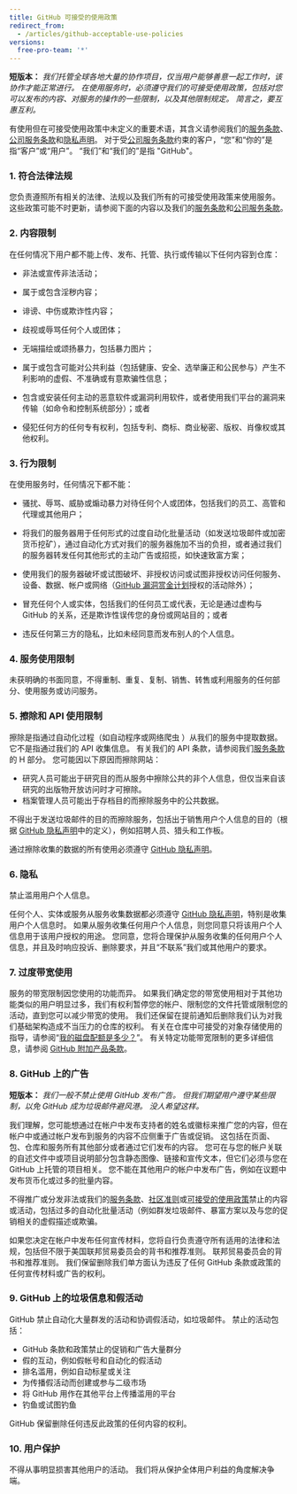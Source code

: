 ```yaml
---
title: GitHub 可接受的使用政策
redirect_from:
  - /articles/github-acceptable-use-policies
versions:
  free-pro-team: '*'
---
```


**短版本：** _我们托管全球各地大量的协作项目，仅当用户能够善意一起工作时，该协作才能正常进行。 在使用服务时，必须遵守我们的可接受使用政策，包括对您可以发布的内容、对服务的操作的一些限制，以及其他限制规定。 简言之，要互惠互利。_

有使用但在可接受使用政策中未定义的重要术语，其含义请参阅我们的[服务条款](/articles/github-terms-of-service)、[公司服务条款](/articles/github-corporate-terms-of-service)和[隐私声明](/articles/github-privacy-statement)。 对于受[公司服务条款](/articles/github-corporate-terms-of-service)约束的客户，“您”和“你的”是指“客户”或“用户”。 “我们”和“我们的”是指 "GitHub"。

### 1. 符合法律法规
您负责遵照所有相关的法律、法规以及我们所有的可接受使用政策来使用服务。 这些政策可能不时更新，请参阅下面的内容以及我们的[服务条款](/articles/github-terms-of-service)和[公司服务条款](/articles/github-corporate-terms-of-service)。

### 2. 内容限制
在任何情况下用户都不能上传、发布、托管、执行或传输以下任何内容到仓库：

- 非法或宣传非法活动；

- 属于或包含淫秽内容；

- 诽谤、中伤或欺诈性内容；

- 歧视或辱骂任何个人或团体；

- 无端描绘或颂扬暴力，包括暴力图片；

- 属于或包含可能对公共利益（包括健康、安全、选举廉正和公民参与）产生不利影响的虚假、不准确或有意欺骗性信息；

- 包含或安装任何主动的恶意软件或漏洞利用软件，或者使用我们平台的漏洞来传输（如命令和控制系统部分）；或者

- 侵犯任何方的任何专有权利，包括专利、商标、商业秘密、版权、肖像权或其他权利。

### 3. 行为限制
在使用服务时，任何情况下都不能：

- 骚扰、辱骂、威胁或煽动暴力对待任何个人或团体，包括我们的员工、高管和代理或其他用户；

- 将我们的服务器用于任何形式的过度自动化批量活动（如发送垃圾邮件或加密货币挖矿），通过自动化方式对我们的服务器施加不当的负担，或者通过我们的服务器转发任何其他形式的主动广告或招揽，如快速致富方案；

- 使用我们的服务器破坏或试图破坏、非授权访问或试图非授权访问任何服务、设备、数据、帐户或网络（[GitHub 漏洞赏金计划](https://bounty.github.com)授权的活动除外）；

- 冒充任何个人或实体，包括我们的任何员工或代表，无论是通过虚构与 GitHub 的关系，还是欺诈性误传您的身份或网站目的；或者

- 违反任何第三方的隐私，比如未经同意而发布别人的个人信息。

### 4. 服务使用限制
未获明确的书面同意，不得重制、重复、复制、销售、转售或利用服务的任何部分、使用服务或访问服务。

### 5. 擦除和 API 使用限制
擦除是指通过自动化过程（如自动程序或网络爬虫 ）从我们的服务中提取数据。 它不是指通过我们的 API 收集信息。 有关我们的 API 条款，请参阅我们[服务条款](/articles/github-terms-of-service#h-api-terms)的 H 部分。 您可能因以下原因而擦除网站：

- 研究人员可能出于研究目的而从服务中擦除公共的非个人信息，但仅当来自该研究的出版物开放访问时才可擦除。
- 档案管理人员可能出于存档目的而擦除服务中的公共数据。

不得出于发送垃圾邮件的目的而擦除服务，包括出于销售用户个人信息的目的（根据 [GitHub 隐私声明](/articles/github-privacy-statement)中的定义），例如招聘人员、猎头和工作板。

通过擦除收集的数据的所有使用必须遵守 [GitHub 隐私声明](/articles/github-privacy-statement)。

### 6. 隐私
禁止滥用用户个人信息。

任何个人、实体或服务从服务收集数据都必须遵守 [GitHub 隐私声明](/articles/github-privacy-statement)，特别是收集用户个人信息时。 如果从服务收集任何用户个人信息，则您同意只将该用户个人信息用于该用户授权的用途。 您同意，您将合理保护从服务收集的任何用户个人信息，并且及时响应投诉、删除要求，并且“不联系”我们或其他用户的要求。

### 7. 过度带宽使用
服务的带宽限制因您使用的功能而异。 如果我们确定您的带宽使用相对于其他功能类似的用户明显过多，我们有权利暂停您的帐户、限制您的文件托管或限制您的活动，直到您可以减少带宽的使用。 我们还保留在提前通知后删除我们认为对我们基础架构造成不当压力的仓库的权利。 有关在仓库中可接受的对象存储使用的指导，请参阅“[我的磁盘配额是多少？](/github/managing-large-files/what-is-my-disk-quota)”。 有关特定功能带宽限制的更多详细信息，请参阅 [GitHub 附加产品条款](/github/site-policy/github-additional-product-terms)。

### 8. GitHub 上的广告
**短版本：** *我们一般不禁止使用 GitHub 发布广告。 但我们期望用户遵守某些限制，以免 GitHub 成为垃圾邮件避风港。 没人希望这样。*

我们理解，您可能想通过在帐户中发布支持者的姓名或徽标来推广您的内容，但在帐户中或通过帐户发布到服务的内容不应侧重于广告或促销。 这包括在页面、包、仓库和服务所有其他部分或者通过它们发布的内容。 您可在与您的帐户关联的自述文件中或项目说明部分包含静态图像、链接和宣传文本，但它们必须与您在 GitHub 上托管的项目相关。 您不能在其他用户的帐户中发布广告，例如在议题中发布货币化或过多的批量内容。

不得推广或分发非法或我们的[服务条款](/github/site-policy/github-terms-of-service/)、[社区准则](/github/site-policy/github-community-guidelines/)或[可接受的使用政策](/github/site-policy/github-acceptable-use-policies/)禁止的内容或活动，包括过多的自动化批量活动（例如群发垃圾邮件、暴富方案以及与您的促销相关的虚假描述或欺骗。

如果您决定在帐户中发布任何宣传材料，您将自行负责遵守所有适用的法律和法规，包括但不限于美国联邦贸易委员会的背书和推荐准则。 联邦贸易委员会的背书和推荐准则。 我们保留删除我们单方面认为违反了任何 GitHub 条款或政策的任何宣传材料或广告的权利。

### 9. GitHub 上的垃圾信息和假活动
GitHub 禁止自动化大量群发的活动和协调假活动，如垃圾邮件。 禁止的活动包括：
* GitHub 条款和政策禁止的促销和广告大量群分
* 假的互动，例如假帐号和自动化的假活动
* 排名滥用，例如自动标星或关注
* 为传播假活动而创建或参与二级市场
* 将 GitHub 用作在其他平台上传播滥用的平台
* 钓鱼或试图钓鱼

GitHub 保留删除任何违反此政策的任何内容的权利。

### 10. 用户保护
不得从事明显损害其他用户的活动。 我们将从保护全体用户利益的角度解决争端。
